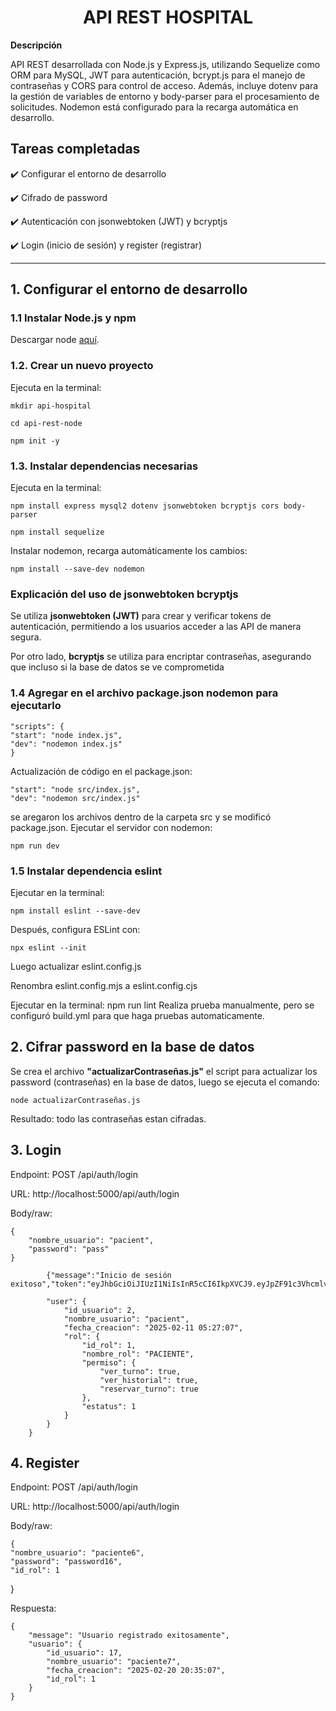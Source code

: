 <h1 align="center"><strong>API REST HOSPITAL</strong></h1>

**Descripción**

API REST desarrollada con Node.js y Express.js, utilizando Sequelize como ORM para MySQL, JWT para autenticación, bcrypt.js para el manejo de contraseñas y CORS para control de acceso. Además, incluye dotenv para la gestión de variables de entorno y body-parser para el procesamiento de solicitudes. Nodemon está configurado para la recarga automática en desarrollo.

## Tareas completadas

✔️ Configurar el entorno de desarrollo

✔️ Cifrado de password

✔️ Autenticación con jsonwebtoken (JWT) y bcryptjs

✔️ Login (inicio de sesión) y register (registrar)

---

## 1. Configurar el entorno de desarrollo 

### 1.1 Instalar Node.js y npm

Descargar node [aquí](https://nodejs.org/es).

### 1.2. Crear un nuevo proyecto

Ejecuta en la terminal:

    mkdir api-hospital

    cd api-rest-node

    npm init -y

### 1.3. Instalar dependencias necesarias

Ejecuta en la terminal:

    npm install express mysql2 dotenv jsonwebtoken bcryptjs cors body-parser
    
    npm install sequelize 

Instalar nodemon, recarga automáticamente los cambios:

    npm install --save-dev nodemon

### Explicación del uso de jsonwebtoken bcryptjs
 Se utiliza **jsonwebtoken (JWT)**  para crear y verificar tokens de autenticación, permitiendo a los usuarios acceder a las API de manera segura.
 
 Por otro lado, **bcryptjs** se utiliza para encriptar contraseñas, asegurando que incluso si la base de datos se ve comprometida
### 1.4 Agregar en el archivo package.json nodemon para ejecutarlo 

    "scripts": {
    "start": "node index.js",
    "dev": "nodemon index.js"
    }

Actualización de código en el package.json:

    "start": "node src/index.js",
    "dev": "nodemon src/index.js"

se aregaron los archivos dentro de la carpeta src y se modificó package.json.
Ejecutar el servidor con nodemon:

    npm run dev

### 1.5 Instalar dependencia eslint
Ejecutar en la terminal:

    npm install eslint --save-dev

Después, configura ESLint con:

    npx eslint --init

Luego actualizar eslint.config.js

Renombra eslint.config.mjs a eslint.config.cjs

Ejecutar en la terminal:
    npm run lint
Realiza prueba manualmente, pero se configuró build.yml para que haga pruebas automaticamente.

## 2. Cifrar password en la base de datos
Se crea el archivo **"actualizarContraseñas.js"** el script para actualizar los password (contraseñas) en la base de datos, luego se ejecuta el comando:

    node actualizarContraseñas.js
    
Resultado: todo las contraseñas estan cifradas.

## 3. Login 
Endpoint: POST /api/auth/login

URL: http://localhost:5000/api/auth/login

Body/raw:

    {
        "nombre_usuario": "pacient",
        "password": "pass"
    }

            {"message":"Inicio de sesión exitoso","token":"eyJhbGciOiJIUzI1NiIsInR5cCI6IkpXVCJ9.eyJpZF91c3VhcmlvIjoyLCJub21icmVfdXN1YXJpbyI6InBhY2llbnRlMiIsInJvbCI6",

            "user": {
                "id_usuario": 2,
                "nombre_usuario": "pacient",
                "fecha_creacion": "2025-02-11 05:27:07",
                "rol": {
                    "id_rol": 1,
                    "nombre_rol": "PACIENTE",
                    "permiso": {
                        "ver_turno": true,
                        "ver_historial": true,
                        "reservar_turno": true
                    },
                    "estatus": 1
                }
            }
        }

## 4. Register
Endpoint: POST /api/auth/login

URL: http://localhost:5000/api/auth/login

Body/raw:

    {
    "nombre_usuario": "paciente6",
    "password": "password16",
    "id_rol": 1
}

Respuesta:

    {
        "message": "Usuario registrado exitosamente",
        "usuario": {
            "id_usuario": 17,
            "nombre_usuario": "paciente7",
            "fecha_creacion": "2025-02-20 20:35:07",
            "id_rol": 1
        }
    }
